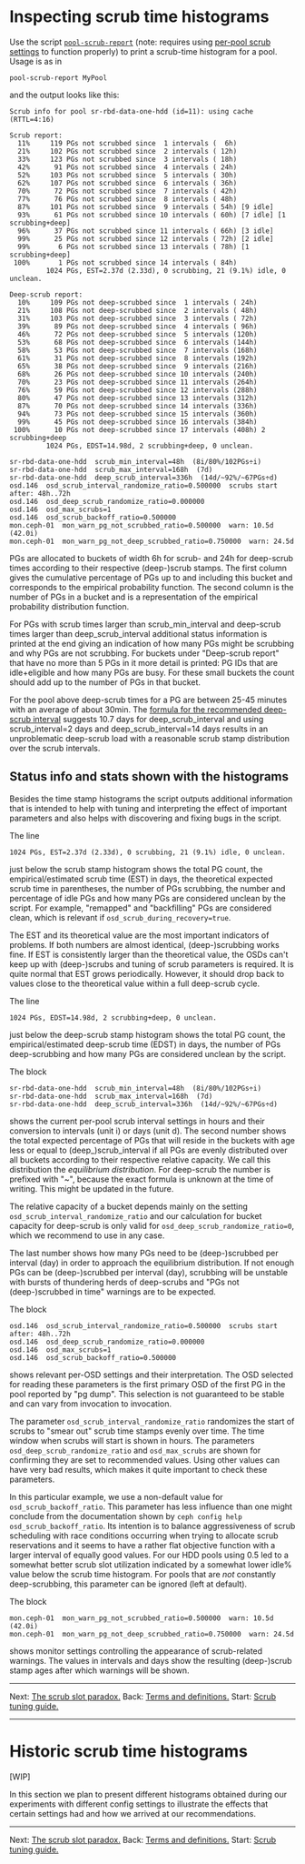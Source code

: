 # Inspecting scrub time histograms

Use the script [`pool-scrub-report`](../scripts/pool-scrub-report) (note: requires using [per-pool scrub settings](RecommendationsForScrub.md#why-use-pool-settings-for-scrub-instead-of-osd-settings) to function properly) to print a scrub-time histogram for a pool. Usage is as in

```
pool-scrub-report MyPool
```

and the output looks like this:

```
Scrub info for pool sr-rbd-data-one-hdd (id=11): using cache (RTTL=4:16)

Scrub report:
  11%     119 PGs not scrubbed since  1 intervals (  6h)
  21%     102 PGs not scrubbed since  2 intervals ( 12h)
  33%     123 PGs not scrubbed since  3 intervals ( 18h)
  42%      91 PGs not scrubbed since  4 intervals ( 24h)
  52%     103 PGs not scrubbed since  5 intervals ( 30h)
  62%     107 PGs not scrubbed since  6 intervals ( 36h)
  70%      72 PGs not scrubbed since  7 intervals ( 42h)
  77%      76 PGs not scrubbed since  8 intervals ( 48h)
  87%     101 PGs not scrubbed since  9 intervals ( 54h) [9 idle]
  93%      61 PGs not scrubbed since 10 intervals ( 60h) [7 idle] [1 scrubbing+deep]
  96%      37 PGs not scrubbed since 11 intervals ( 66h) [3 idle]
  99%      25 PGs not scrubbed since 12 intervals ( 72h) [2 idle]
  99%       6 PGs not scrubbed since 13 intervals ( 78h) [1 scrubbing+deep]
 100%       1 PGs not scrubbed since 14 intervals ( 84h)
         1024 PGs, EST=2.37d (2.33d), 0 scrubbing, 21 (9.1%) idle, 0 unclean.

Deep-scrub report:
  10%     109 PGs not deep-scrubbed since  1 intervals ( 24h)
  21%     108 PGs not deep-scrubbed since  2 intervals ( 48h)
  31%     103 PGs not deep-scrubbed since  3 intervals ( 72h)
  39%      89 PGs not deep-scrubbed since  4 intervals ( 96h)
  46%      72 PGs not deep-scrubbed since  5 intervals (120h)
  53%      68 PGs not deep-scrubbed since  6 intervals (144h)
  58%      53 PGs not deep-scrubbed since  7 intervals (168h)
  61%      31 PGs not deep-scrubbed since  8 intervals (192h)
  65%      38 PGs not deep-scrubbed since  9 intervals (216h)
  68%      26 PGs not deep-scrubbed since 10 intervals (240h)
  70%      23 PGs not deep-scrubbed since 11 intervals (264h)
  76%      59 PGs not deep-scrubbed since 12 intervals (288h)
  80%      47 PGs not deep-scrubbed since 13 intervals (312h)
  87%      70 PGs not deep-scrubbed since 14 intervals (336h)
  94%      73 PGs not deep-scrubbed since 15 intervals (360h)
  99%      45 PGs not deep-scrubbed since 16 intervals (384h)
 100%      10 PGs not deep-scrubbed since 17 intervals (408h) 2 scrubbing+deep
         1024 PGs, EDST=14.98d, 2 scrubbing+deep, 0 unclean.

sr-rbd-data-one-hdd  scrub_min_interval=48h  (8i/80%/102PGs÷i)
sr-rbd-data-one-hdd  scrub_max_interval=168h  (7d)
sr-rbd-data-one-hdd  deep_scrub_interval=336h  (14d/~92%/~67PGs÷d)
osd.146  osd_scrub_interval_randomize_ratio=0.500000  scrubs start after: 48h..72h
osd.146  osd_deep_scrub_randomize_ratio=0.000000
osd.146  osd_max_scrubs=1
osd.146  osd_scrub_backoff_ratio=0.500000
mon.ceph-01  mon_warn_pg_not_scrubbed_ratio=0.500000  warn: 10.5d (42.0i)
mon.ceph-01  mon_warn_pg_not_deep_scrubbed_ratio=0.750000  warn: 24.5d
```

PGs are allocated to buckets of width 6h for scrub- and 24h for deep-scrub times according to their respective (deep-)scrub stamps. The first column gives the cumulative percentage of PGs up to and including this bucket and corresponds to the empirical probability function. The second column is the number of PGs in a bucket and is a representation of the empirical probability distribution function.

For PGs with scrub times larger than scrub_min_interval and deep-scrub times larger than deep_scrub_interval additional status information is printed at the end giving an indication of how many PGs might be scrubbing and why PGs are not scrubbing. For buckets under "Deep-scrub report" that have no more than 5 PGs in it more detail is printed: PG IDs that are idle+eligible and how many PGs are busy. For these small buckets the count should add up to the number of PGs in that bucket.

For the pool above deep-scrub times for a PG are between 25-45 minutes with an average of about 30min. The [formula for the recommended deep-scrub interval](RecommendationsForScrub.md#adjust-deep-scrub-time-for-pools-on-hdds) suggests 10.7 days for deep_scrub_interval and using scrub_interval=2 days and deep_scrub_interval=14 days results in an unproblematic deep-scrub load with a reasonable scrub stamp distribution over the scrub intervals.

## Status info and stats shown with the histograms

Besides the time stamp histograms the script outputs additional information that is intended to help with tuning and interpreting the effect of important parameters and also helps with discovering and fixing bugs in the script.

The line

```
1024 PGs, EST=2.37d (2.33d), 0 scrubbing, 21 (9.1%) idle, 0 unclean.
```

just below the scrub stamp histogram shows the total PG count, the empirical/estimated scrub time (EST) in days, the theoretical expected scrub time in parentheses, the number of PGs scrubbing, the number and percentage of idle PGs and how many PGs are considered unclean by the script. For example, "remapped" and "backfilling" PGs are considered clean, which is relevant if `osd_scrub_during_recovery=true`.

The EST and its theoretical value are the most important indicators of problems. If both numbers are almost identical, (deep-)scrubbing works fine. If EST is consistently larger than the theoretical value, the OSDs can't keep up with (deep-)scrubs and tuning of scrub parameters is required. It is quite normal that EST grows periodically. However, it should drop back to values close to the theoretical value within a full deep-scrub cycle.

The line

```
1024 PGs, EDST=14.98d, 2 scrubbing+deep, 0 unclean.
```

just below the deep-scrub stamp histogram shows the total PG count, the empirical/estimated deep-scrub time (EDST) in days, the number of PGs deep-scrubbing and how many PGs are considered unclean by the script.

The block

```
sr-rbd-data-one-hdd  scrub_min_interval=48h  (8i/80%/102PGs÷i)
sr-rbd-data-one-hdd  scrub_max_interval=168h  (7d)
sr-rbd-data-one-hdd  deep_scrub_interval=336h  (14d/~92%/~67PGs÷d)
```

shows the current per-pool scrub interval settings in hours and their conversion to intervals (unit i) or days (unit d). The second number shows the total expected percentage of PGs that will reside in the buckets with age less or equal to (deep_)scrub_interval if all PGs are evenly distributed over all buckets according to their respective relative capacity. We call this distribution the *equilibrium distribution*. For deep-scrub the number is prefixed with "~", because the exact formula is unknown at the time of writing. This might be updated in the future.

The relative capacity of a bucket depends mainly on the setting `osd_scrub_interval_randomize_ratio` and our calculation for bucket capacity for deep-scrub is only valid for `osd_deep_scrub_randomize_ratio=0`, which we recommend to use in any case.

The last number shows how many PGs need to be (deep-)scrubbed per interval (day) in order to approach the equilibrium distribution. If not enough PGs can be (deep-)scrubbed per interval (day), scrubbing will be unstable with bursts of thundering herds of deep-scrubs and "PGs not (deep-)scrubbed in time" warnings are to be expected.

The block

```
osd.146  osd_scrub_interval_randomize_ratio=0.500000  scrubs start after: 48h..72h
osd.146  osd_deep_scrub_randomize_ratio=0.000000
osd.146  osd_max_scrubs=1
osd.146  osd_scrub_backoff_ratio=0.500000
```

shows relevant per-OSD settings and their interpretation. The OSD selected for reading these parameters is the first primary OSD of the first PG in the pool reported by "pg dump". This selection is not guaranteed to be stable and can vary from invocation to invocation.

The parameter `osd_scrub_interval_randomize_ratio` randomizes the start of scrubs to "smear out" scrub time stamps evenly over time. The time window when scrubs will start is shown in hours. The parameters `osd_deep_scrub_randomize_ratio` and `osd_max_scrubs` are shown for confirming they are set to recommended values. Using other values can have very bad results, which makes it quite important to check these parameters.

In this particular example, we use a non-default value for `osd_scrub_backoff_ratio`. This parameter has less influence than one might conclude from the documentation shown by `ceph config help osd_scrub_backoff_ratio`. Its intention is to balance aggressiveness of scrub scheduling with race conditions occurring when trying to allocate scrub reservations and it seems to have a rather flat objective function with a larger interval of equally good values. For our HDD pools using 0.5 led to a somewhat better scrub slot utilization indicated by a somewhat lower idle% value below the scrub time histogram. For pools that are *not* constantly deep-scrubbing, this parameter can be ignored (left at default).

The block

```
mon.ceph-01  mon_warn_pg_not_scrubbed_ratio=0.500000  warn: 10.5d (42.0i)
mon.ceph-01  mon_warn_pg_not_deep_scrubbed_ratio=0.750000  warn: 24.5d
```

shows monitor settings controlling the appearance of scrub-related warnings. The values in intervals and days show the resulting (deep-)scrub stamp ages after which warnings will be shown.

---
Next: [The scrub slot paradox.](ScrubSlotParadox.md)
Back: [Terms and definitions.](ScrubTerms.md)
Start: [Scrub tuning guide.](TuningScrub.md)

---

# Historic scrub time histograms

[WIP]

In this section we plan to present different histograms obtained during our experiments with different config settings to illustrate the effects that certain settings had and how we arrived at our recommendations.

---
Next: [The scrub slot paradox.](ScrubSlotParadox.md)
Back: [Terms and definitions.](ScrubTerms.md)
Start: [Scrub tuning guide.](TuningScrub.md)
